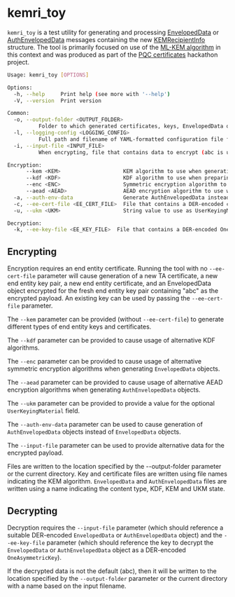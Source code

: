 # kemri_toy

`kemri_toy` is a test utility for generating and processing [EnvelopedData](https://www.rfc-editor.org/rfc/rfc5652#section-6)
or [AuthEnvelopedData](https://www.rfc-editor.org/rfc/rfc5083#section-2.1) messages containing the new
[KEMRecipientInfo](https://datatracker.ietf.org/doc/html/draft-ietf-lamps-cms-kemri-07#section-3) structure. The tool is
primarily focused on use of the [ML-KEM algorithm](https://csrc.nist.gov/pubs/fips/203/ipd) in this context and was
produced as part of the [PQC certificates](https://github.com/IETF-Hackathon/pqc-certificates) hackathon project.

```bash
Usage: kemri_toy [OPTIONS]

Options:
  -h, --help     Print help (see more with '--help')
  -V, --version  Print version

Common:
  -o, --output-folder <OUTPUT_FOLDER>
          Folder to which generated certificates, keys, EnvelopedData objects, and non-default decrypted payloads should be written
  -l, --logging-config <LOGGING_CONFIG>
          Full path and filename of YAML-formatted configuration file for log4rs logging mechanism. See https://docs.rs/log4rs/latest/log4rs/ for details
  -i, --input-file <INPUT_FILE>
          When encrypting, file that contains data to encrypt (abc is used when absent). When decrypting, file that contains DER-encoded EnvelopedData or AuthEnvelopedData object

Encryption:
      --kem <KEM>                    KEM algorithm to use when generating fresh keys, i.e., when encrypting and no ee_cert_file was provided [default: ml-kem512] [possible values: ml-kem512, ml-kem768, ml-kem1024, ml-kem512-rsa2048, ml-kem512-rsa3072]
      --kdf <KDF>                    KDF algorithm to use when preparing an EnvelopedData or AuthEnvelopedData object [default: hkdf-sha2-256] [possible values: hkdf-sha2-256, hkdf-sha2-384, hkdf-sha2-512, kmac128, kmac256, hkdf-sha3-256, hkdf-sha3-384, hkdf-sha3-512, sha3-256, sha3-384, sha3-512]
      --enc <ENC>                    Symmetric encryption algorithm to use when preparing an EnvelopedData object [default: aes128] [possible values: aes128, aes192, aes256]
      --aead <AEAD>                  AEAD encryption algorithm to use when preparing an AuthEnvelopedData object [default: aes128-gcm] [possible values: aes128-gcm, aes256-gcm]
  -a, --auth-env-data                Generate AuthEnvelopedData instead of EnvelopedData (using --aead value, not --enc)
  -c, --ee-cert-file <EE_CERT_FILE>  File that contains a DER-encoded certificate containing public key to use to encrypt data
  -u, --ukm <UKM>                    String value to use as UserKeyingMaterial to provide context for the KDF

Decryption:
  -k, --ee-key-file <EE_KEY_FILE>  File that contains a DER-encoded OneAsymmetricKey private key to use when decrypting data
 ```

## Encrypting
Encryption requires an end entity certificate. Running the tool with no `--ee-cert-file` parameter will cause generation
of a new TA certificate, a new end entity key pair, a new end entity certificate, and an EnvelopedData object encrypted
for the fresh end entity key pair containing "abc" as the encrypted payload. An existing key can be used by passing
the `--ee-cert-file` parameter.

The `--kem` parameter can be provided (without `--ee-cert-file`) to generate different types of end entity keys and certificates.

The `--kdf` parameter can be provided to cause usage of alternative KDF algorithms.

The `--enc` parameter can be provided to cause usage of alternative symmetric encryption algorithms when generating `EnvelopedData` objects.

The `--aead` parameter can be provided to cause usage of alternative AEAD encryption algorithms when generating `AuthEnvelopedData` objects.

The `--ukm` parameter can be provided to provide a value for the optional `UserKeyingMaterial` field.

The `--auth-env-data` parameter can be used to cause generation of `AuthEnvelopedData` objects instead of `EnvelopedData` objects.

The `--input-file` parameter can be used to provide alternative data for the encrypted payload.

Files are written to the location specified by the --output-folder parameter or the current directory.
Key and certificate files are written using file names indicating the KEM algorithm. `EnvelopedData` and `AuthEnvelopedData` files
are written using a name indicating the content type, KDF, KEM and UKM state.

## Decrypting
Decryption requires the `--input-file` parameter (which should reference a suitable DER-encoded `EnvelopedData` or `AuthEnvelopedData` object) and the
`--ee-key-file` parameter (which should reference the key to decrypt the `EnvelopedData` or `AuthEnvelopedData` object as a DER-encoded `OneAsymmetricKey`).

If the decrypted data is not the default (abc), then it will be written to the location specified by the `--output-folder` parameter or the current directory
with a name based on the input filename.